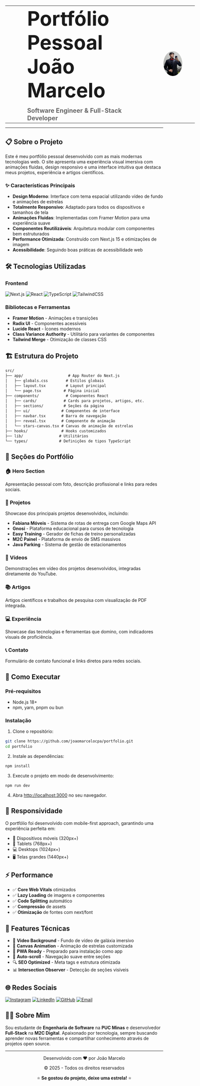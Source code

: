 <div align="center">
  <table border="0" cellpadding="0" cellspacing="0" style="border: none; width: 120%; max-width: 1200px;">
    <tr>
      <td align="left" valign="middle" style="padding-right: 80px; padding-left: 70px;">
        <h1 style="margin: 0; font-size: 4.5em; font-weight: bold;">
          <strong>Portfólio Pessoal<br>João Marcelo</strong>
        </h1>
        <h3 style="margin: 15px 0 0 0; font-size: 1.4em; color: #666;">
          <strong>Software Engineer & Full-Stack Developer</strong>
        </h3>
      </td>
      <td align="right" valign="middle" style="padding-right: 40px;">
        <img src="public/foto-perfil.jpeg" alt="João Marcelo" width="180" style="border-radius: 50%;" />
      </td>
    </tr>
  </table>
</div>

---

## 📋 Sobre o Projeto

Este é meu portfólio pessoal desenvolvido com as mais modernas tecnologias web. O site apresenta uma experiência visual imersiva com animações fluidas, design responsivo e uma interface intuitiva que destaca meus projetos, experiência e artigos científicos.

### ✨ Características Principais

- **Design Moderno**: Interface com tema espacial utilizando vídeo de fundo e animações de estrelas
- **Totalmente Responsivo**: Adaptado para todos os dispositivos e tamanhos de tela
- **Animações Fluidas**: Implementadas com Framer Motion para uma experiência suave
- **Componentes Reutilizáveis**: Arquitetura modular com componentes bem estruturados
- **Performance Otimizada**: Construído com Next.js 15 e otimizações de imagem
- **Acessibilidade**: Seguindo boas práticas de acessibilidade web

## 🛠️ Tecnologias Utilizadas

### Frontend
![Next.js](https://img.shields.io/badge/Next.js-15.4.6-000000?style=flat&logo=next.js)
![React](https://img.shields.io/badge/React-19.1.0-61DAFB?style=flat&logo=react)
![TypeScript](https://img.shields.io/badge/TypeScript-5.9.2-3178C6?style=flat&logo=typescript)
![TailwindCSS](https://img.shields.io/badge/TailwindCSS-4.1.11-06B6D4?style=flat&logo=tailwindcss)

### Bibliotecas e Ferramentas
- **Framer Motion** - Animações e transições
- **Radix UI** - Componentes acessíveis
- **Lucide React** - Ícones modernos
- **Class Variance Authority** - Utilitário para variantes de componentes
- **Tailwind Merge** - Otimização de classes CSS

## 🏗️ Estrutura do Projeto

```
src/
├── app/                    # App Router do Next.js
│   ├── globals.css        # Estilos globais
│   ├── layout.tsx         # Layout principal
│   └── page.tsx          # Página inicial
├── components/            # Componentes React
│   ├── cards/            # Cards para projetos, artigos, etc.
│   ├── sections/         # Seções da página
│   ├── ui/              # Componentes de interface
│   ├── navbar.tsx       # Barra de navegação
│   ├── reveal.tsx       # Componente de animação
│   └── stars-canvas.tsx # Canvas de animação de estrelas
├── hooks/               # Hooks customizados
├── lib/                # Utilitários
└── types/              # Definições de tipos TypeScript
```

## 🎨 Seções do Portfólio

### 🏠 **Hero Section**
Apresentação pessoal com foto, descrição profissional e links para redes sociais.

### 💼 **Projetos**
Showcase dos principais projetos desenvolvidos, incluindo:
- **Fabiana Móveis** - Sistema de rotas de entrega com Google Maps API
- **Gnosi** - Plataforma educacional para cursos de tecnologia
- **Easy Training** - Gerador de fichas de treino personalizadas
- **M2C Painel** - Plataforma de envio de SMS massivos
- **Java Parking** - Sistema de gestão de estacionamentos

### 🎥 **Vídeos**
Demonstrações em vídeo dos projetos desenvolvidos, integradas diretamente do YouTube.

### 📚 **Artigos**
Artigos científicos e trabalhos de pesquisa com visualização de PDF integrada.

### 💻 **Experiência**
Showcase das tecnologias e ferramentas que domino, com indicadores visuais de proficiência.

### 📞 **Contato**
Formulário de contato funcional e links diretos para redes sociais.

## 🚀 Como Executar

### Pré-requisitos
- Node.js 18+
- npm, yarn, pnpm ou bun

### Instalação

1. Clone o repositório:
```bash
git clone https://github.com/joaomarcelocpa/portfolio.git
cd portfolio
```

2. Instale as dependências:
```bash
npm install
```

3. Execute o projeto em modo de desenvolvimento:
```bash
npm run dev
```

4. Abra [http://localhost:3000](http://localhost:3000) no seu navegador.


## 📱 Responsividade

O portfólio foi desenvolvido com mobile-first approach, garantindo uma experiência perfeita em:
- 📱 Dispositivos móveis (320px+)
- 📱 Tablets (768px+)
- 💻 Desktops (1024px+)
- 🖥️ Telas grandes (1440px+)

## ⚡ Performance

- ✅ **Core Web Vitals** otimizados
- ✅ **Lazy Loading** de imagens e componentes
- ✅ **Code Splitting** automático
- ✅ **Compressão** de assets
- ✅ **Otimização** de fontes com next/font

## 🔧 Features Técnicas

- 🎨 **Video Background** - Fundo de vídeo de galáxia imersivo
- 🌟 **Canvas Animation** - Animação de estrelas customizada
- 📱 **PWA Ready** - Preparado para instalação como app
- 🔄 **Auto-scroll** - Navegação suave entre seções
- 🔍 **SEO Optimized** - Meta tags e estrutura otimizada
- 📊 **Intersection Observer** - Detecção de seções visíveis

## 🌐 Redes Sociais

[![Instagram](https://img.shields.io/badge/Instagram-E4405F?style=flat&logo=instagram&logoColor=white)](https://instagram.com/joaomarcelocpa/)
[![LinkedIn](https://img.shields.io/badge/LinkedIn-0077B5?style=flat&logo=linkedin&logoColor=white)](https://www.linkedin.com/in/joaomarcelocpa/)
[![GitHub](https://img.shields.io/badge/GitHub-100000?style=flat&logo=github&logoColor=white)](https://github.com/joaomarcelocpa/)
[![Email](https://img.shields.io/badge/Email-D14836?style=flat&logo=gmail&logoColor=white)](mailto:joao@example.com)


## 👨‍💻 Sobre Mim

Sou estudante de **Engenharia de Software** na **PUC Minas** e desenvolvedor **Full-Stack** na **M2C Digital**. Apaixonado por tecnologia, sempre buscando aprender novas ferramentas e compartilhar conhecimento através de projetos open source.


---

<div align="center">
  <p>Desenvolvido com ❤️ por João Marcelo</p>
  <p>© 2025 - Todos os direitos reservados</p>
  
  ⭐ **Se gostou do projeto, deixe uma estrela!** ⭐
</div>
